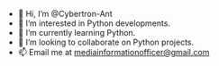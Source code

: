 - 👋 Hi, I’m @Cybertron-Ant
- 👀 I’m interested in Python developments.
- 🌱 I’m currently learning Python.
- 💞️ I’m looking to collaborate on Python projects.
- 📫 Email me at mediainformationofficer@gmail.com


